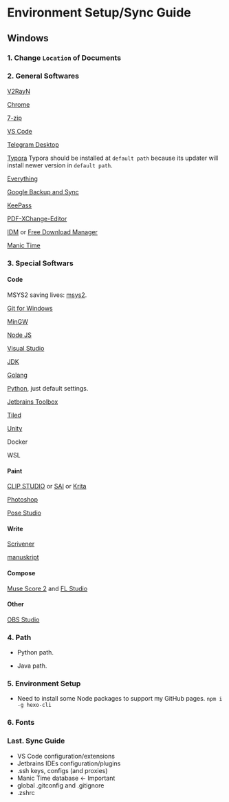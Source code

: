 # Environment Setup/Sync Guide

## Windows

### 1. Change `Location` of Documents

### 2. General Softwares

[V2RayN](https://github.com/2dust/v2rayN/releases)

[Chrome](https://www.google.com/chrome/?brand=CHBD)

[7-zip](https://www.7-zip.org/download.html)

[VS Code](https://code.visualstudio.com/)

[Telegram Desktop](https://desktop.telegram.org/)

[Typora](https://typora.io/#windows) Typora should be installed at `default path` because its updater will install newer version in `default path`.

[Everything](https://www.voidtools.com/)

[Google Backup and Sync](https://www.google.com/drive/download/backup-and-sync/)

[KeePass]()

[PDF-XChange-Editor](https://www.tracker-software.com/product/pdf-xchange-editor)

[IDM]() or [Free Download Manager](http://www.freedownloadmanager.org/download.htm)

[Manic Time](https://www.manictime.com/download)

### 3. Special Softwars

#### Code

MSYS2 saving lives: [msys2](https://www.msys2.org/).

[Git for Windows](https://git-scm.com/download/win)

[MinGW](https://osdn.net/projects/mingw/releases/)

[Node JS](https://nodejs.org/en/download/)

[Visual Studio](https://visualstudio.microsoft.com/downloads/)

[JDK](http://www.oracle.com/technetwork/java/javase/downloads/index.html)

[Golang](https://golang.org/dl/)

[Python](https://www.python.org/downloads/windows/), just default settings.

[Jetbrains Toolbox](https://www.jetbrains.com/toolbox/download/#section=windows)

[Tiled]()

[Unity](https://unity3d.com/cn/get-unity/download)

Docker

WSL

#### Paint

[CLIP STUDIO]() or [SAI]() or [Krita]()

[Photoshop]()

[Pose Studio]()

#### Write

[Scrivener]()

[manuskript]()

#### Compose

[Muse Score 2]() and [FL Studio]()

#### Other

[OBS Studio]()


### 4. Path

- Python path.

- Java path.


### 5. Environment Setup

- Need to install some Node packages to support my GitHub pages. `npm i -g hexo-cli`

### 6. Fonts

### Last. Sync Guide

- VS Code configuration/extensions
- Jetbrains IDEs configuration/plugins
- .ssh keys, configs (and proxies)
- Manic Time database <- Important
- global .gitconfig and .gitignore
- .zshrc
